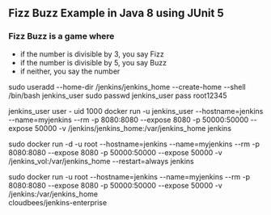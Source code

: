 ## Fizz Buzz Example in Java 8 using JUnit 5

### Fizz Buzz is a game where
- if the number is divisible by 3, you say Fizz
- if the number is divisible by 5, you say Buzz
- if neither, you say the number




sudo useradd --home-dir /jenkins/jenkins_home --create-home --shell /bin/bash jenkins_user
sudo passwd jenkins_user
pass root12345

jenkins_user user - uid 1000
docker  run  -u jenkins_user --hostname=jenkins --name=myjenkins  --rm   -p 8080:8080  --expose 8080  -p 50000:50000  --expose 50000  -v /jenkins/jenkins_home:/var/jenkins_home jenkins

sudo docker  run  -d -u root --hostname=jenkins --name=myjenkins  --rm   -p 8080:8080  --expose 8080  -p 50000:50000  --expose 50000  -v /jenkins_vol:/var/jenkins_home   --restart=always jenkins


sudo docker  run  -u root --hostname=jenkins --name=myjenkins  --rm   -p 8080:8080  --expose 8080  -p 50000:50000  --expose 50000  -v /jenkins:/var/jenkins_home  
cloudbees/jenkins-enterprise

